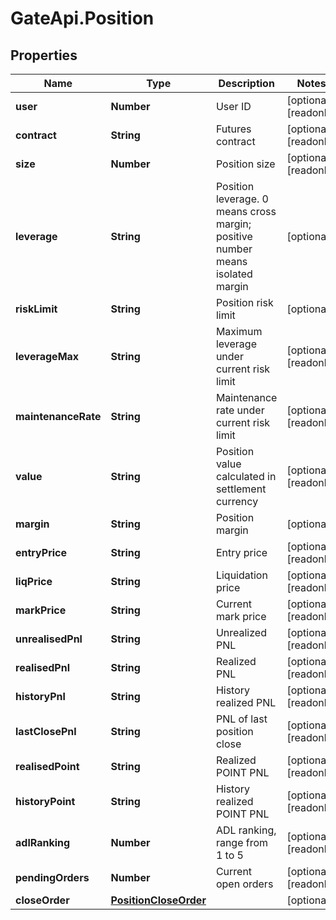 # GateApi.Position

## Properties

Name | Type | Description | Notes
------------ | ------------- | ------------- | -------------
**user** | **Number** | User ID | [optional] [readonly] 
**contract** | **String** | Futures contract | [optional] [readonly] 
**size** | **Number** | Position size | [optional] [readonly] 
**leverage** | **String** | Position leverage. 0 means cross margin; positive number means isolated margin | [optional] 
**riskLimit** | **String** | Position risk limit | [optional] 
**leverageMax** | **String** | Maximum leverage under current risk limit | [optional] [readonly] 
**maintenanceRate** | **String** | Maintenance rate under current risk limit | [optional] [readonly] 
**value** | **String** | Position value calculated in settlement currency | [optional] [readonly] 
**margin** | **String** | Position margin | [optional] 
**entryPrice** | **String** | Entry price | [optional] [readonly] 
**liqPrice** | **String** | Liquidation price | [optional] [readonly] 
**markPrice** | **String** | Current mark price | [optional] [readonly] 
**unrealisedPnl** | **String** | Unrealized PNL | [optional] [readonly] 
**realisedPnl** | **String** | Realized PNL | [optional] [readonly] 
**historyPnl** | **String** | History realized PNL | [optional] [readonly] 
**lastClosePnl** | **String** | PNL of last position close | [optional] [readonly] 
**realisedPoint** | **String** | Realized POINT PNL | [optional] [readonly] 
**historyPoint** | **String** | History realized POINT PNL | [optional] [readonly] 
**adlRanking** | **Number** | ADL ranking, range from 1 to 5 | [optional] [readonly] 
**pendingOrders** | **Number** | Current open orders | [optional] [readonly] 
**closeOrder** | [**PositionCloseOrder**](PositionCloseOrder.md) |  | [optional] 

